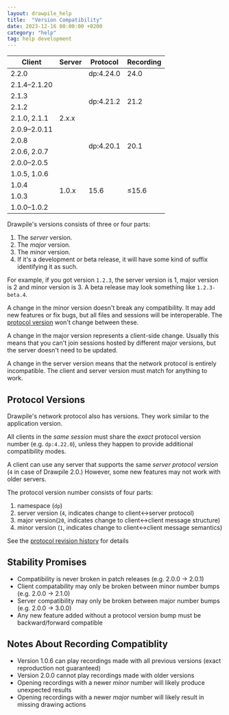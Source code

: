 ```yaml
---
layout: drawpile_help
title:  "Version Compatibility"
date: 2023-12-16 00:00:00 +0200
category: "help"
tag: help development
---
```


<table class="compat-chart">
    <thead>
        <tr>
            <th>Client</th>
            <th>Server</th>
            <th>Protocol</th>
            <th>Recording</th>
        </tr>
    </thead>
    <tbody>
        <tr class="version-group even">
            <td>2.2.0</td>
            <td class="srv even" rowspan=9>2.x.x</td>
            <td class="proto">dp:4.24.0</td>
            <td class="rec even">24.0</td>
        </tr>
        <tr class="version-group odd">
            <td>2.1.4&ndash;2.1.20</td>
            <td class="proto" rowspan=4>dp:4.21.2</td>
            <td class="rec even" rowspan=4>21.2</td>
        </tr>
        <tr class="version-group odd">
            <td><span class="tip" title="Server 2.1.3 needed for banning of logged out users to work">2.1.3</span></td>
        </tr>
        <tr class="version-group odd">
            <td><span class="tip" title="Fixed layers feature added, color glitch in recolor and other blending modes fixed">2.1.2</span></td>
        </tr>
        <tr class="version-group odd">
            <td><span class="tip" title="Autoreset, trusted user and private messaging features need server version 2.1 to work">2.1.0, 2.1.1</span></td>
        </tr>
        <tr class="version-group even">
            <td>2.0.9&ndash;2.0.11</td>
            <td class="proto" rowspan=4>dp:4.20.1</td>
            <td class="rec even" rowspan=4>20.1</td>
        </tr>
        <tr class="version-group even">
            <td><span class="tip" title="&quot;No guest logins&quot; session option added, needs server version 2.0.8 to work.">2.0.8</span></td>
        </tr>
        <tr class="version-group even">
            <td><span class="tip" title="Ext-auth feature added. Older clients will see the error &quot;invalid state&quot; when logging in with a reserved username">2.0.6, 2.0.7</span></td>
        </tr>
        <tr class="version-group even">
            <td>2.0.0&ndash;2.0.5</td>
        </tr>
        <tr class="version-group odd">
            <td>1.0.5, 1.0.6</td>
            <td rowspan=4 class="srv odd">1.0.x</td>
            <td rowspan=4 class="proto">15.6</td>
            <td rowspan=4 class="rec odd">&leq;15.6</td>
        </tr>
        <tr class="version-group odd">
            <td><span class="tip" title="New feature: cut&amp;paste restriction (requires 1.0.4 server to use, tool UI does not lock in older clients)">1.0.4</span></td>
        </tr>
        <tr class="version-group odd">
            <td><span class="tip" title="New feature: chat message pinning (shown as a regular a chat message to older clients)">1.0.3</span></td>
        </tr>
        <tr class="version-group odd">
            <td>1.0.0&ndash;1.0.2</td>
        </tr>
    </tbody>
</table>

Drawpile's versions consists of three or four parts:

1. The *server* version.
2. The *major* version.
3. The *minor* version.
4. If it's a development or beta release, it will have some kind of suffix identifying it as such.

For example, if you got version `1.2.3`, the server version is 1, major version is 2 and minor version is 3. A beta release may look something like `1.2.3-beta.4`.

A change in the minor version doesn't break any compatibility. It may add new features or fix bugs, but all files and sessions will be interoperable. The [protocol version](#protocol-version) won't change between these.

A change in the major version represents a client-side change. Usually this means that you can't join sessions hosted by different major versions, but the server doesn't need to be updated.

A change in the server version means that the network protocol is entirely incompatible. The client and server version must match for anything to work.

## Protocol Versions

Drawpile's network protocol also has versions. They work similar to the application version.

All clients in the *same session* must share the *exact* protocol version number (e.g. `dp:4.22.0`), unless they happen to provide additional compatibility modes.

A client can use any server that supports the same *server protocol version* (`4` in case of Drawpile 2.0.) However, some new features may not work with older servers.

The protocol version number consists of four parts:

1. namespace (`dp`)
2. server version (`4`, indicates change to client&harr;server protocol)
3. major version(`20`, indicates change to client&harr;client message structure)
4. minor version (`1`, indicates change to client&harr;client message semantics)

See the [protocol revision history](protocol#protocol-revision-history) for details

## Stability Promises

* Compatibility is never broken in patch releases (e.g. 2.0.0 &rarr; 2.0.1)
* Client compatability may only be broken between minor number bumps (e.g. 2.0.0 &rarr; 2.1.0)
* Server compatibility may only be broken between major number bumps (e.g. 2.0.0 &rarr; 3.0.0)
* Any new feature added without a protocol version bump must be backward/forward compatible

## Notes About Recording Compatiblity

* Version 1.0.6 can play recordings made with all previous versions (exact reproduction not guaranteed)
* Version 2.0.0 cannot play recordings made with older versions
* Opening recordings with a newer *minor* number will likely produce unexpected results
* Opening recordings with a newer *major* number will likely result in missing drawing actions
